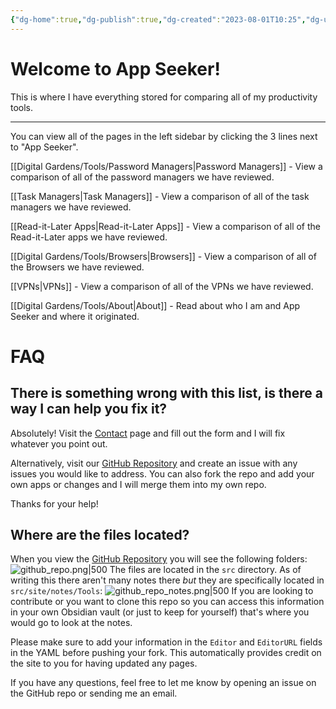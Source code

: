 ```yaml
---
{"dg-home":true,"dg-publish":true,"dg-created":"2023-08-01T10:25","dg-updated":"2023-08-11T07:43","title":null,"dg-path":"Welcome Home.md","dg-pinned":true,"permalink":"/welcome-home/","pinned":true,"tags":["gardenEntry"],"dgPassFrontmatter":true,"created":"2023-08-01T10:25","updated":"2023-08-11T07:43"}
---
```


# Welcome to App Seeker!
This is where I have everything stored for comparing all of my productivity tools.

---
You can view all of the pages in the left sidebar by clicking the 3 lines next to "App Seeker".

[[Digital Gardens/Tools/Password Managers\|Password Managers]] - View a comparison of all of the password managers we have reviewed. 

[[Task Managers\|Task Managers]] - View a comparison of all of the task managers we have reviewed.

[[Read-it-Later Apps\|Read-it-Later Apps]] - View a comparison of all of the Read-it-Later apps we have reviewed.

[[Digital Gardens/Tools/Browsers\|Browsers]] - View a comparison of all of the Browsers we have reviewed.

[[VPNs\|VPNs]] - View a comparison of all of the VPNs we have reviewed.

[[Digital Gardens/Tools/About\|About]] - Read about who I am and App Seeker and where it originated.

# FAQ
## There is something wrong with this list, is there a way I can help you fix it?
Absolutely! Visit the [Contact](https://forms.fillout.com/t/qMsPWCewKVus) page and fill out the form and I will fix whatever you point out. 

Alternatively, visit our [GitHub Repository](https://github.com/DudeThatsErin/App-Seeker) and create an issue with any issues you would like to address. You can also fork the repo and add your own apps or changes and I will merge them into my own repo.

Thanks for your help!
## Where are the files located?
When you view the [GitHub Repository](https://github.com/DudeThatsErin/App-Seeker) you will see the following folders:
![github_repo.png|500](/img/user/Digital%20Gardens/Tools/images/github_repo.png)
The files are located in the `src` directory. As of writing this there aren't many notes there *but* they are specifically located in `src/site/notes/Tools`:
![github_repo_notes.png|500](/img/user/Digital%20Gardens/Tools/images/github_repo_notes.png)
If you are looking to contribute or you want to clone this repo so you can access this information in your own Obsidian vault (or just to keep for yourself) that's where you would go to look at the notes.

Please make sure to add your information in the `Editor` and `EditorURL` fields in the YAML before pushing your fork. This automatically provides credit on the site to you for having updated any pages.

If you have any questions, feel free to let me know by opening an issue on the GitHub repo or sending me an email.